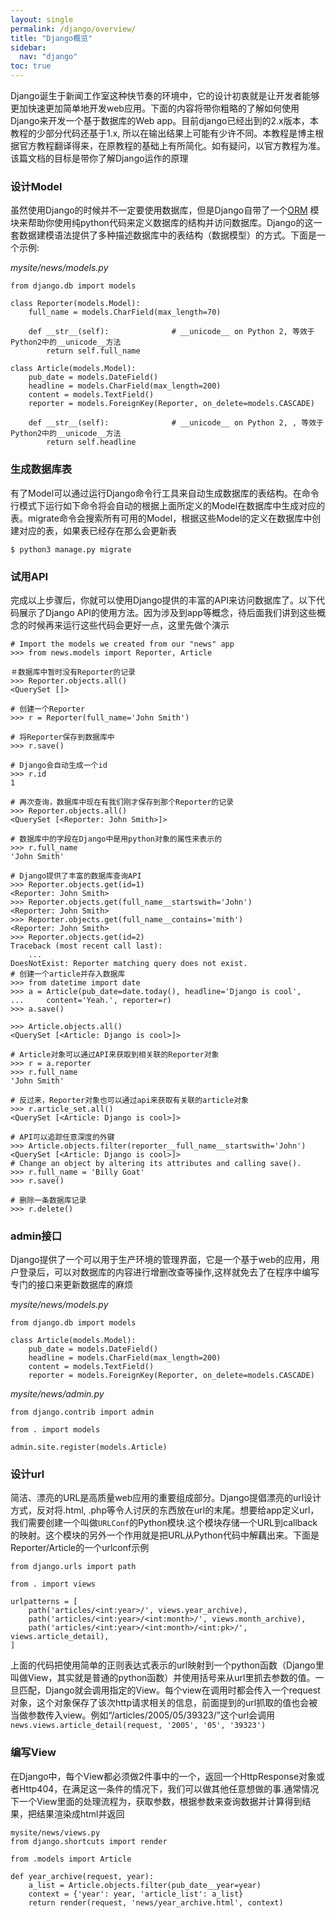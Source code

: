 ```yaml
---
layout: single
permalink: /django/overview/
title: "Django概览"
sidebar:
  nav: "django"
toc: true
---
```

Django诞生于新闻工作室这种快节奏的环境中，它的设计初衷就是让开发者能够更加快速更加简单地开发web应用。下面的内容将带你粗略的了解如何使用Django来开发一个基于数据库的Web app。目前django已经出到的2.x版本，本教程的少部分代码还基于1.x, 所以在输出结果上可能有少许不同。本教程是博主根据官方教程翻译得来，在原教程的基础上有所简化。如有疑问，以官方教程为准。  
该篇文档的目标是带你了解Django运作的原理

### 设计Model
虽然使用Django的时候并不一定要使用数据库，但是Django自带了一个[ORM](http://baike.baidu.com/link?url=RSaX7MasszQDsum0g-adzY1dmLJ_jNfm2s8VVJDjspfibg6HOXDktD6v70y3ByqY72AjfmcUPSJNkwjBjh2eiq) 模块来帮助你使用纯python代码来定义数据库的结构并访问数据库。Django的这一套数据建模语法提供了多种描述数据库中的表结构（数据模型）的方式。下面是一个示例:

*mysite/news/models.py*
```
from django.db import models

class Reporter(models.Model):
    full_name = models.CharField(max_length=70)

    def __str__(self):              # __unicode__ on Python 2, 等效于Python2中的__unicode__方法
        return self.full_name

class Article(models.Model):
    pub_date = models.DateField()
    headline = models.CharField(max_length=200)
    content = models.TextField()
    reporter = models.ForeignKey(Reporter, on_delete=models.CASCADE)

    def __str__(self):              # __unicode__ on Python 2, , 等效于Python2中的__unicode__方法
        return self.headline
```

### 生成数据库表
有了Model可以通过运行Django命令行工具来自动生成数据库的表结构。在命令行模式下运行如下命令将会自动的根据上面所定义的Model在数据库中生成对应的表。migrate命令会搜索所有可用的Model，根据这些Model的定义在数据库中创建对应的表，如果表已经存在那么会更新表

    $ python3 manage.py migrate

### 试用API
完成以上步骤后，你就可以使用Django提供的丰富的API来访问数据库了。以下代码展示了Django API的使用方法。因为涉及到app等概念，待后面我们讲到这些概念的时候再来运行这些代码会更好一点，这里先做个演示

```
# Import the models we created from our "news" app
>>> from news.models import Reporter, Article

＃数据库中暂时没有Reporter的记录
>>> Reporter.objects.all()
<QuerySet []>

# 创建一个Reporter
>>> r = Reporter(full_name='John Smith')

# 将Reporter保存到数据库中
>>> r.save()

# Django会自动生成一个id
>>> r.id
1

# 再次查询，数据库中现在有我们刚才保存到那个Reporter的记录
>>> Reporter.objects.all()
<QuerySet [<Reporter: John Smith>]>

# 数据库中的字段在Django中是用python对象的属性来表示的
>>> r.full_name
'John Smith'

# Django提供了丰富的数据库查询API
>>> Reporter.objects.get(id=1)
<Reporter: John Smith>
>>> Reporter.objects.get(full_name__startswith='John')
<Reporter: John Smith>
>>> Reporter.objects.get(full_name__contains='mith')
<Reporter: John Smith>
>>> Reporter.objects.get(id=2)
Traceback (most recent call last):
    ...
DoesNotExist: Reporter matching query does not exist.
# 创建一个article并存入数据库
>>> from datetime import date
>>> a = Article(pub_date=date.today(), headline='Django is cool',
...     content='Yeah.', reporter=r)
>>> a.save()

>>> Article.objects.all()
<QuerySet [<Article: Django is cool>]>

# Article对象可以通过API来获取到相关联的Reporter对象
>>> r = a.reporter
>>> r.full_name
'John Smith'

# 反过来，Reporter对象也可以通过api来获取有关联的article对象
>>> r.article_set.all()
<QuerySet [<Article: Django is cool>]>

# API可以追踪任意深度的外键
>>> Article.objects.filter(reporter__full_name__startswith='John')
<QuerySet [<Article: Django is cool>]>
# Change an object by altering its attributes and calling save().
>>> r.full_name = 'Billy Goat'
>>> r.save()

# 删除一条数据库记录
>>> r.delete()
```

### admin接口
Django提供了一个可以用于生产环境的管理界面，它是一个基于web的应用，用户登录后，可以对数据库的内容进行增删改查等操作,这样就免去了在程序中编写专门的接口来更新数据库的麻烦

*mysite/news/models.py*
```
from django.db import models

class Article(models.Model):
    pub_date = models.DateField()
    headline = models.CharField(max_length=200)
    content = models.TextField()
    reporter = models.ForeignKey(Reporter, on_delete=models.CASCADE)
```
*mysite/news/admin.py*
```
from django.contrib import admin

from . import models

admin.site.register(models.Article)
```

### 设计url
简洁、漂亮的URL是高质量web应用的重要组成部分。Django提倡漂亮的url设计方式，反对将.html, .php等令人讨厌的东西放在url的末尾。想要给app定义url，我们需要创建一个叫做```URLConf```的Python模块.这个模块存储一个URL到callback的映射。这个模块的另外一个作用就是把URL从Python代码中解藕出来。下面是Reporter/Article的一个urlconf示例

```
from django.urls import path

from . import views

urlpatterns = [
    path('articles/<int:year>/', views.year_archive),
    path('articles/<int:year>/<int:month>/', views.month_archive),
    path('articles/<int:year>/<int:month>/<int:pk>/', views.article_detail),
]
```

上面的代码把使用简单的正则表达式表示的url映射到一个python函数（Django里叫做View，其实就是普通的python函数）并使用括号来从url里抓去参数的值。一旦匹配，Django就会调用指定的View。每个view在调用时都会传入一个request对象，这个对象保存了该次http请求相关的信息，前面提到的url抓取的值也会被当做参数传入view。例如“/articles/2005/05/39323/”这个url会调用```news.views.article_detail(request, '2005', '05', '39323')```

### 编写View
在Django中，每个View都必须做2件事中的一个，返回一个HttpResponse对象或者Http404，在满足这一条件的情况下，我们可以做其他任意想做的事.通常情况下一个View里面的处理流程为，获取参数，根据参数来查询数据并计算得到结果，把结果渲染成html并返回

```
mysite/news/views.py
from django.shortcuts import render

from .models import Article

def year_archive(request, year):
    a_list = Article.objects.filter(pub_date__year=year)
    context = {'year': year, 'article_list': a_list}
    return render(request, 'news/year_archive.html', context)
```